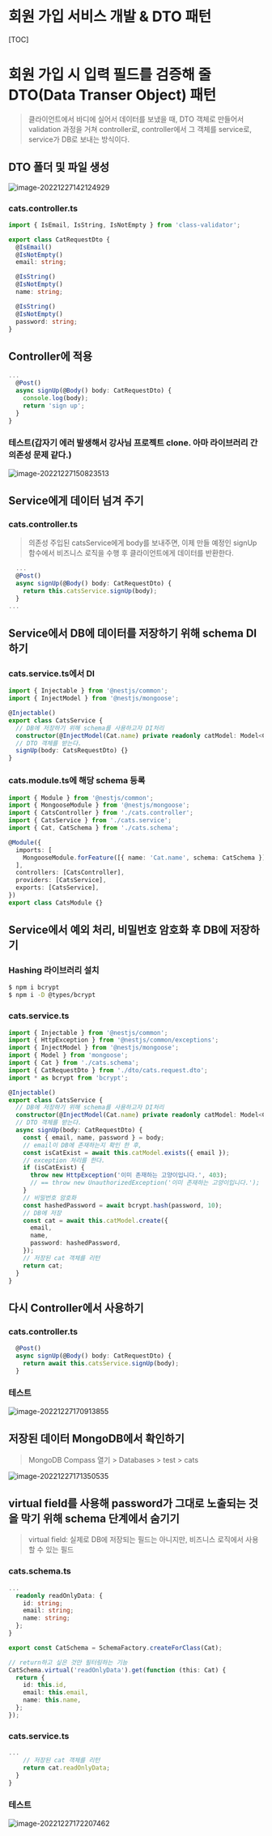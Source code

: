 # 회원 가입 서비스 개발 & DTO 패턴

[TOC]



# 회원 가입 시 입력 필드를 검증해 줄 DTO(Data Transer Object) 패턴

> 클라이언트에서 바디에 실어서 데이터를 보냈을 때, DTO 객체로 만들어서 validation 과정을 거쳐 controller로, controller에서 그 객체를 service로, service가 DB로 보내는 방식이다.

## DTO 폴더 및 파일 생성

![image-20221227142124929](04-회원-가입-서비스-개발-&-DTO-패턴.assets/image-20221227142124929.png)

### **cats.controller.ts**

```typescript
import { IsEmail, IsString, IsNotEmpty } from 'class-validator';

export class CatRequestDto {
  @IsEmail()
  @IsNotEmpty()
  email: string;

  @IsString()
  @IsNotEmpty()
  name: string;

  @IsString()
  @IsNotEmpty()
  password: string;
}
```

## Controller에 적용

```typescript
...
  @Post()
  async signUp(@Body() body: CatRequestDto) {
    console.log(body);
    return 'sign up';
  }
}

```

### 테스트(갑자기 에러 발생해서 강사님 프로젝트 clone. 아마 라이브러리 간 의존성 문제 같다.)

![image-20221227150823513](04-회원-가입-서비스-개발-&-DTO-패턴.assets/image-20221227150823513.png)

## Service에게 데이터 넘겨 주기

### **cats.controller.ts** 

> 의존성 주입된 catsService에게 body를 보내주면, 이제 만들 예정인 signUp 함수에서 비즈니스 로직을 수행 후 클라이언트에게 데이터를 반환한다. 

```typescript
  ...
  @Post()
  async signUp(@Body() body: CatRequestDto) {
    return this.catsService.signUp(body);
  }
...
```

## Service에서 DB에 데이터를 저장하기 위해 schema DI하기

### **cats.service.ts**에서 DI

```typescript
import { Injectable } from '@nestjs/common';
import { InjectModel } from '@nestjs/mongoose';

@Injectable()
export class CatsService {
  // DB에 저장하기 위해 schema를 사용하고자 DI처리
  constructor(@InjectModel(Cat.name) private readonly catModel: Model<Cat>) {}
  // DTO 객체를 받는다.
  signUp(body: CatsRequestDto) {}
}
```

### cats.module.ts에 해당 schema 등록

```typescript
import { Module } from '@nestjs/common';
import { MongooseModule } from '@nestjs/mongoose';
import { CatsController } from './cats.controller';
import { CatsService } from './cats.service';
import { Cat, CatSchema } from './cats.schema';

@Module({
  imports: [
    MongooseModule.forFeature([{ name: 'Cat.name', schema: CatSchema }]),
  ],
  controllers: [CatsController],
  providers: [CatsService],
  exports: [CatsService],
})
export class CatsModule {}
```

## Service에서 예외 처리, 비밀번호 암호화 후 DB에 저장하기

### Hashing 라이브러리 설치

```bash
$ npm i bcrypt
$ npm i -D @types/bcrypt
```

### cats.service.ts

```typescript
import { Injectable } from '@nestjs/common';
import { HttpException } from '@nestjs/common/exceptions';
import { InjectModel } from '@nestjs/mongoose';
import { Model } from 'mongoose';
import { Cat } from './cats.schema';
import { CatRequestDto } from './dto/cats.request.dto';
import * as bcrypt from 'bcrypt';

@Injectable()
export class CatsService {
  // DB에 저장하기 위해 schema를 사용하고자 DI처리
  constructor(@InjectModel(Cat.name) private readonly catModel: Model<Cat>) {}
  // DTO 객체를 받는다.
  async signUp(body: CatRequestDto) {
    const { email, name, password } = body;
    // email이 DB에 존재하는지 확인 한 후,
    const isCatExist = await this.catModel.exists({ email });
    // exception 처리를 한다.
    if (isCatExist) {
      throw new HttpException('이미 존재하는 고양이입니다.', 403);
      // == throw new UnauthorizedException('이미 존재하는 고양이입니다.');
    }
    // 비밀번호 암호화
    const hashedPassword = await bcrypt.hash(password, 10);
    // DB에 저장
    const cat = await this.catModel.create({
      email,
      name,
      password: hashedPassword,
    });
    // 저장된 cat 객체를 리턴
    return cat;
  }
}
```

## 다시 Controller에서 사용하기

### cats.controller.ts

```typescript
  @Post()
  async signUp(@Body() body: CatRequestDto) {
    return await this.catsService.signUp(body);
  }
```

### 테스트

![image-20221227170913855](04-회원-가입-서비스-개발-&-DTO-패턴.assets/image-20221227170913855.png)

## 저장된 데이터 MongoDB에서 확인하기

> MongoDB Compass 열기 > Databases > test > cats

![image-20221227171350535](04-회원-가입-서비스-개발-&-DTO-패턴.assets/image-20221227171350535.png)

## virtual field를 사용해 password가 그대로 노출되는 것을 막기 위해 schema 단계에서 숨기기

> virtual field: 실제로 DB에 저장되는 필드는 아니지만, 비즈니스 로직에서 사용할 수 있는 필드

### cats.schema.ts

```typescript
...
  readonly readOnlyData: {
    id: string;
    email: string;
    name: string;
  };
}

export const CatSchema = SchemaFactory.createForClass(Cat);

// return하고 싶은 것만 필터링하는 기능
CatSchema.virtual('readOnlyData').get(function (this: Cat) {
  return {
    id: this.id,
    email: this.email,
    name: this.name,
  };
});
```

### cats.service.ts

```typescript
...
	// 저장된 cat 객체를 리턴
    return cat.readOnlyData;
  }
}
```

### 테스트

![image-20221227172207462](04-회원-가입-서비스-개발-&-DTO-패턴.assets/image-20221227172207462.png)